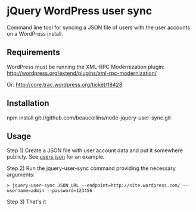 jQuery WordPress user sync
==========================

Command line tool for syncing a JSON file of users with the user accounts on a WordPress install.

Requirements
------------

WordPress must be running the XML-RPC Modernization plugin:
  http://wordpress.org/extend/plugins/xml-rpc-modernization/
  
Or: http://core.trac.wordpress.org/ticket/18428

Installation
-----------------

npm install git://github.com/beaucollins/node-jquery-user-sync.git

Usage
-----------------

Step 1) Create a JSON file with user account data and put it somewhere 
publicly. See [users.json][] for an example.

Step 2) Run the jquery-user-sync command providing the necessary arguments:

    > jquery-user-sync JSON_URL --endpoint=http://site.wordpress.com/ --username=admin --password=123456

Step 3) That's it

[users.json]: http://github.com/beaucollins/node-jquery-user-sync/master/examples/users.json
